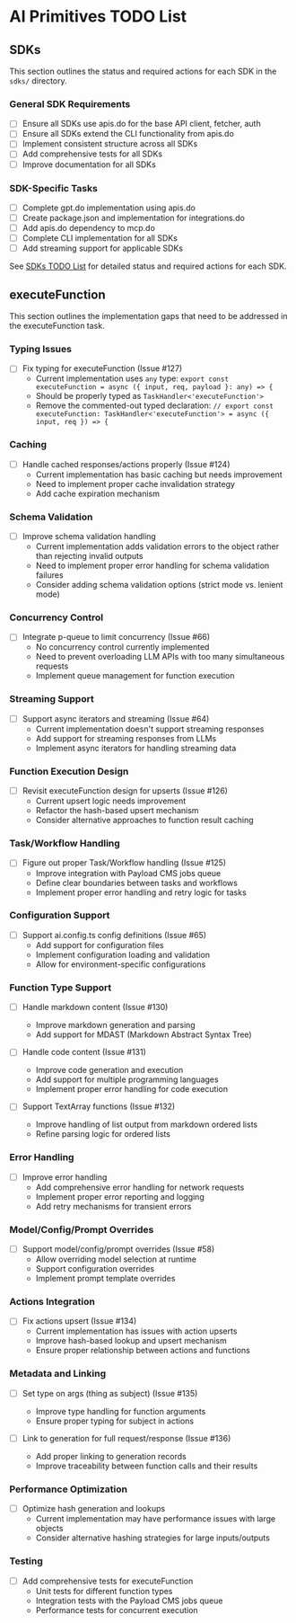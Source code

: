 # AI Primitives TODO List

## SDKs

This section outlines the status and required actions for each SDK in the `sdks/` directory.

### General SDK Requirements

- [ ] Ensure all SDKs use apis.do for the base API client, fetcher, auth
- [ ] Ensure all SDKs extend the CLI functionality from apis.do
- [ ] Implement consistent structure across all SDKs
- [ ] Add comprehensive tests for all SDKs
- [ ] Improve documentation for all SDKs

### SDK-Specific Tasks

- [ ] Complete gpt.do implementation using apis.do
- [ ] Create package.json and implementation for integrations.do
- [ ] Add apis.do dependency to mcp.do
- [ ] Complete CLI implementation for all SDKs
- [ ] Add streaming support for applicable SDKs

See [SDKs TODO List](./sdks/TODO.md) for detailed status and required actions for each SDK.

## executeFunction

This section outlines the implementation gaps that need to be addressed in the executeFunction task.

### Typing Issues

- [ ] Fix typing for executeFunction (Issue #127)
  - Current implementation uses `any` type: `export const executeFunction = async ({ input, req, payload }: any) => {`
  - Should be properly typed as `TaskHandler<'executeFunction'>`
  - Remove the commented-out typed declaration: `// export const executeFunction: TaskHandler<'executeFunction'> = async ({ input, req }) => {`

### Caching

- [ ] Handle cached responses/actions properly (Issue #124)
  - Current implementation has basic caching but needs improvement
  - Need to implement proper cache invalidation strategy
  - Add cache expiration mechanism

### Schema Validation

- [ ] Improve schema validation handling
  - Current implementation adds validation errors to the object rather than rejecting invalid outputs
  - Need to implement proper error handling for schema validation failures
  - Consider adding schema validation options (strict mode vs. lenient mode)

### Concurrency Control

- [ ] Integrate p-queue to limit concurrency (Issue #66)
  - No concurrency control currently implemented
  - Need to prevent overloading LLM APIs with too many simultaneous requests
  - Implement queue management for function execution

### Streaming Support

- [ ] Support async iterators and streaming (Issue #64)
  - Current implementation doesn't support streaming responses
  - Add support for streaming responses from LLMs
  - Implement async iterators for handling streaming data

### Function Execution Design

- [ ] Revisit executeFunction design for upserts (Issue #126)
  - Current upsert logic needs improvement
  - Refactor the hash-based upsert mechanism
  - Consider alternative approaches to function result caching

### Task/Workflow Handling

- [ ] Figure out proper Task/Workflow handling (Issue #125)
  - Improve integration with Payload CMS jobs queue
  - Define clear boundaries between tasks and workflows
  - Implement proper error handling and retry logic for tasks

### Configuration Support

- [ ] Support ai.config.ts config definitions (Issue #65)
  - Add support for configuration files
  - Implement configuration loading and validation
  - Allow for environment-specific configurations

### Function Type Support

- [ ] Handle markdown content (Issue #130)

  - Improve markdown generation and parsing
  - Add support for MDAST (Markdown Abstract Syntax Tree)

- [ ] Handle code content (Issue #131)

  - Improve code generation and execution
  - Add support for multiple programming languages
  - Implement proper error handling for code execution

- [ ] Support TextArray functions (Issue #132)
  - Improve handling of list output from markdown ordered lists
  - Refine parsing logic for ordered lists

### Error Handling

- [ ] Improve error handling
  - Add comprehensive error handling for network requests
  - Implement proper error reporting and logging
  - Add retry mechanisms for transient errors

### Model/Config/Prompt Overrides

- [ ] Support model/config/prompt overrides (Issue #58)
  - Allow overriding model selection at runtime
  - Support configuration overrides
  - Implement prompt template overrides

### Actions Integration

- [ ] Fix actions upsert (Issue #134)
  - Current implementation has issues with action upserts
  - Improve hash-based lookup and upsert mechanism
  - Ensure proper relationship between actions and functions

### Metadata and Linking

- [ ] Set type on args (thing as subject) (Issue #135)

  - Improve type handling for function arguments
  - Ensure proper typing for subject in actions

- [ ] Link to generation for full request/response (Issue #136)
  - Add proper linking to generation records
  - Improve traceability between function calls and their results

### Performance Optimization

- [ ] Optimize hash generation and lookups
  - Current implementation may have performance issues with large objects
  - Consider alternative hashing strategies for large inputs/outputs

### Testing

- [ ] Add comprehensive tests for executeFunction
  - Unit tests for different function types
  - Integration tests with the Payload CMS jobs queue
  - Performance tests for concurrent execution
